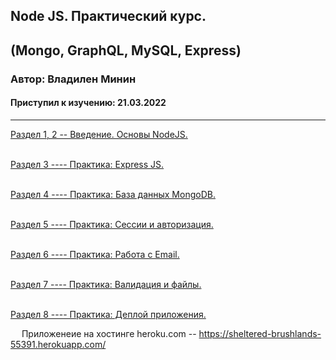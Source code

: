 ## Node JS. Практический курс.
## (Mongo, GraphQL, MySQL, Express)
### Автор: Владилен Минин
#### Приступил к изучению: 21.03.2022
***
[Раздел  1, 2 --  Введение. Основы NodeJS.](https://github.com/Pavel-Ch-L/Ssr_App/tree/master/Ch_1-2)  
&emsp; 

[Раздел  3   ----    Практика: Express JS.](https://github.com/Pavel-Ch-L/Ssr_App/tree/master/Ch_3)  
&emsp; 

[Раздел  4   ----    Практика: База данных MongoDB.](https://github.com/Pavel-Ch-L/Ssr_App/tree/master/Ch_4)  
&emsp; 

[Раздел  5   ----    Практика: Сессии и авторизация.](https://github.com/Pavel-Ch-L/Ssr_App/tree/master/Ch_5)  
&emsp; 

[Раздел  6   ----    Практика: Работа с Email.](https://github.com/Pavel-Ch-L/Ssr_App/tree/master/Ch_6)  
&emsp; 

[Раздел  7   ----    Практика: Валидация и файлы.](https://github.com/Pavel-Ch-L/Ssr_App/tree/master/Ch_7)  
&emsp; 

[Раздел  8   ----    Практика: Деплой приложения.](https://github.com/Pavel-Ch-L/Ssr_App/tree/master/Ch_8)

&emsp; Приложенеие на хостинге heroku.com -- https://sheltered-brushlands-55391.herokuapp.com/
